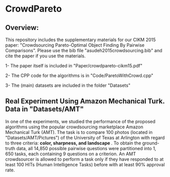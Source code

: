 # CrowdPareto

## Overview:
This repository includes the supplementary materials for our CIKM 2015 paper: "Crowdsourcing Pareto-Optimal Object Finding By Pairwise Comparisons".
Please use the bib file "asudeh2015crowdsourcing.bib" and cite the paper if you use the materials.

1- The paper itself is included in "Paper/crowdpareto-cikm15.pdf"

2- The CPP code for the algorithms is in "Code/ParetoWithCrowd.cpp"

3- The (main) datasets are included in the folder "Datasets"

## Real Experiment Using Amazon Mechanical Turk. Data in "Datasets/AMT"
In one of the experiments, we studied the performance of the proposed algorithms using the popular crowdsourcing marketplace Amazon Mechanical Turk (AMT).
The task is to compare 100 photos (located in "Datasets/AMT/Pictures") of the University of Texas at Arlington with regard to three criteria: <b> color, sharpness, and landscape </b>. To obtain the ground-truth data, all 14,850 possible pairwise questions were partitioned into 1, 650 tasks, each containing 9 questions on a criterion.
An AMT crowdsourcer is allowed to perform a task only if they have responded to at least 100 HITs (Human Intelligence Tasks)
before with at least 90% approval rate.


